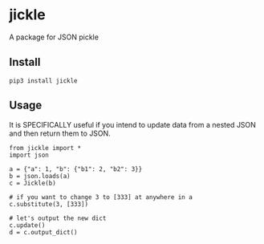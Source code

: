 # jickle
A package for JSON pickle

## Install
```
pip3 install jickle
```

## Usage
It is SPECIFICALLY useful if you intend to update data from a nested JSON and then return them to JSON.

```{python}
from jickle import *
import json

a = {"a": 1, "b": {"b1": 2, "b2": 3}}
b = json.loads(a)
c = Jickle(b)

# if you want to change 3 to [333] at anywhere in a
c.substitute(3, [333])

# let's output the new dict
c.update()
d = c.output_dict()

```
